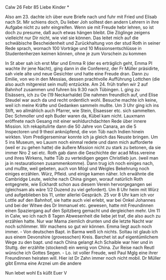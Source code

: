  Calw 26 Febr 85
Liebe Kinder <Marie>*

Also am 23. dachte ich über eure Briefe nach und fuhr mit Fried und Elisab nach St. Mir schiens doch, Du lieber Joh solltest den andern Lehrern in ihre Aufgabe nicht zu sehr eingreifen. Wenn sie mit Freude hebr lehren, so ist doch zu presume, daß auch etwas hängen bleibt. Die Zöglinge zeigens vielleicht nur Dir nicht, wie viel sie können. Das leitet mich auf die schwäbische Bescheidenheit und Zurückhaltung von der stud Roth in seiner Rede sprach, wornach 100 Vorträge und 10 Missionsentschlüsse in Studentenherzen keimen können, ohne je zum Vorschein zu kommen

In St aber sah ich erst Mar und Emma R (der es erträglich geht, Emma Pl wachte ihr jene Nacht), ging dann in die Conferenz, der Fr Müller präsidirte, sah viele alte und neue Gesichter und hatte eine Freude dran. Dann zu Emilie, von wo in den Messias, dessen prachtvolle Aufführung Lottchen (die also auch mitgereist sein muß) entzückte. Am 24. früh trafen wir 2 auf Bahnhof zusammen und fuhren bis 9.30 nach Tübingen. L ging zu Elsässers, ich zu Oe (19 Neckarhalde) Die nahmen freundlich auf, und Elise Steudel war auch da und recht ordentlich wohl. Besuche machte ich keine, weil ich meine Kräfte und Gedanken sammeln mußte. Um 3 Uhr ging ich ins Stift, wo allmählich auch Pfarrer, wie Stein, Elsaesser etc. sich sammelten. Dec Schmoller und eph Buder waren da, Kübel kam nicht. Lauxmann eröffnete nach Gesang mit einer wohldurchdachten Rede über innere Mission. Ich rekapitulirte dann die 50 Jahre von Canara, an die 5 Inspectoren und 9 theol anknüpfend, die von Tüb nach Indien hinein wirkten. Vom Predigerseminar konnte ich ja gleich das Neuste bringen. Um 5 ins Museum, wo Lauxm noch einmal redete und dann mich aufforderte (weil er zu gehen hatte) die äußere Mission nicht zu stark zu betonen, da sie immer Nro 2 sei etc. Roth gab dann die Geschichte der acad Miss.vereine und ihres Wirkens, hatte Tüb zu verteidigen gegen Christlieb jun. (weil man ja in restaurationen zusammenkomme). Dann trug ich noch einiges nach, und mußte, weil gebeten, auch von Mögl und Weigles Bekehrung noch einiges erzählen. Würz, Pfleid. und einige kamen näher. Ich erwähnte die Cambridge Leute, welche nach China gingen, worauf natürlich Roth entgegnete, wie Eckhardt schon aus diesem Verein hervorgegangen sei (gleichsam als wäre 1/2 Duzend zu viel gefordert). Um 8 Uhr heim mit Würz und aufgeblieben bis 11, unter allerlei Gespräch. 25 vor 8 Uhr kam ich vor Lottle auf den Bahnhof, sie hatte auch viel erlebt, war bei Onkel Johannes und bei der Witwe des Dr Immanuel etc. gewesen, hatte mit Freundinnen einen Spaziergang auf den Spitzberg gemacht und dergleichen mehr. Um 11 in Calw, wo ich nach 8 Tagen Abwesenheit die liebe jet traf, die also auch zu erzählen hatte. Nur war Mama ziemlich drunten und die letzte Nacht war noch schlimmer. Wir machens so gut wir können. Emma liegt auch noch immer. - Von deutschen Bapt. in Barma weiß ich nichts. Soltau ist glaub ich aus einem Devonshire (grovesschen) Kreis. Barchet ist auf eigentümlichem Wege zu den bapt. und nach China gelangt Ach Schaible war hier und in Stuttg. der erzählte (stockend) ein wenig von China. Zur Reise nach Reutl wünsche ich Gottes Segen. - Lo. ist voller Freude, weil Paul Mglg eine ihrer Freundinnen heiraten will. Hier ist Dr Zahn immer noch nicht mobil. Dr Müller gibt Emma eine Arznei um die andere

Nun lebet wohl
 Es küßt Euer V
